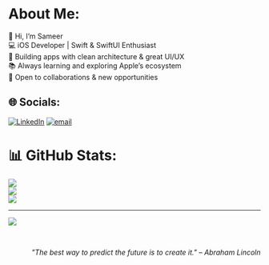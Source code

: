 # About Me:
👋 Hi, I’m Sameer<br>💻 iOS Developer | Swift & SwiftUI Enthusiast<br>🚀 Building apps with clean architecture & great UI/UX<br>📚 Always learning and exploring Apple’s ecosystem<br>🌱 Open to collaborations & new opportunities


## 🌐 Socials:
[![LinkedIn](https://img.shields.io/badge/LinkedIn-%230077B5.svg?logo=linkedin&logoColor=white)](https://www.linkedin.com/in/sameer-nadaf-92447b21a/) 
[![email](https://img.shields.io/badge/Email-D14836?logo=gmail&logoColor=white)](mailto:nsameernadaf@gmail.com) 

# 📊 GitHub Stats:
![](https://github-readme-stats.vercel.app/api?username=SameerNadaf&theme=dark&hide_border=false&include_all_commits=false&count_private=false)<br/>
![](https://nirzak-streak-stats.vercel.app/?user=SameerNadaf&theme=dark&hide_border=false)<br/>
![](https://github-readme-stats.vercel.app/api/top-langs/?username=SameerNadaf&theme=dark&hide_border=false&include_all_commits=false&count_private=false&layout=compact)

---
[![](https://visitcount.itsvg.in/api?id=SameerNadaf&icon=6&color=0)](https://visitcount.itsvg.in)

<br/>
<p align="right"><i>"The best way to predict the future is to create it." – Abraham Lincoln</i></p>
